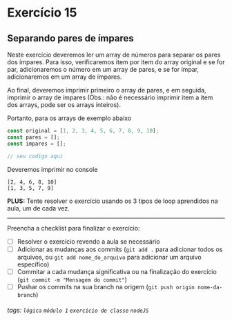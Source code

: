 
# Exercício 15

## Separando pares de ímpares

Neste exercício deveremos ler um array de números para separar os pares dos ímpares. Para isso, verificaremos item por item do array original e se for par, adicionaremos o número em um array de pares, e se for ímpar, adicionaremos em um array de ímpares.

Ao final, deveremos imprimir primeiro o array de pares, e em seguida, imprimir o array de ímpares (Obs.: não é necessário imprimir item a item dos arrays, pode ser os arrays inteiros).

Portanto, para os arrays de exemplo abaixo

```javascript
const original = [1, 2, 3, 4, 5, 6, 7, 8, 9, 10];
const pares = [];
const impares = [];

// seu codigo aqui
```

Deveremos imprimir no console

```
[2, 4, 6, 8, 10]
[1, 3, 5, 7, 9]
```

**PLUS:** Tente resolver o exercício usando os 3 tipos de loop aprendidos na aula, um de cada vez.

---

Preencha a checklist para finalizar o exercício:

- [ ] Resolver o exercício revendo a aula se necessário
- [ ] Adicionar as mudanças aos commits (`git add .` para adicionar todos os arquivos, ou `git add nome_do_arquivo` para adicionar um arquivo específico)
- [ ] Commitar a cada mudança significativa ou na finalização do exercício (`git commit -m "Mensagem do commit"`)
- [ ] Pushar os commits na sua branch na origem (`git push origin nome-da-branch`)

###### tags: `lógica` `módulo 1` `exercício de classe` `nodeJS`

